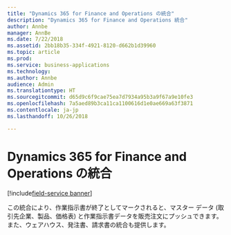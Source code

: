 ```yaml
---
title: "Dynamics 365 for Finance and Operations の統合"
description: "Dynamics 365 for Finance and Operations 統合"
author: Annbe
manager: AnnBe
ms.date: 7/22/2018
ms.assetid: 2bb18b35-334f-4921-8120-d662b1d39960
ms.topic: article
ms.prod: 
ms.service: business-applications
ms.technology: 
ms.author: Annbe
audience: Admin
ms.translationtype: HT
ms.sourcegitcommit: d65d9c6f9cae75ea7d7934a95b3a9f67a9e10fe3
ms.openlocfilehash: 7a5aed89b3ca11ca1100616d1e0ae669a63f3871
ms.contentlocale: ja-jp
ms.lasthandoff: 10/26/2018

---
```

#  <a name="integration-with-dynamics-365-for-finance-and-operations"></a>Dynamics 365 for Finance and Operations の統合

[!include[field-service banner](../../includes/field-service.md)]




この統合により、作業指示書が終了としてマークされると、マスター データ (取引先企業、製品、価格表) と作業指示書データを販売注文にプッシュできます。 また、ウェアハウス、発注書、請求書の統合も提供します。

